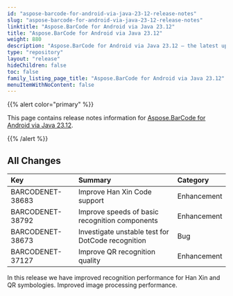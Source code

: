 ```yaml
---
id: "aspose-barcode-for-android-via-java-23-12-release-notes"
slug: "aspose-barcode-for-android-via-java-23-12-release-notes"
linktitle: "Aspose.BarCode for Android via Java 23.12"
title: "Aspose.BarCode for Android via Java 23.12"
weight: 880
description: "Aspose.BarCode for Android via Java 23.12 – the latest updates and fixes."
type: "repository"
layout: "release"
hideChildren: false
toc: false
family_listing_page_title: "Aspose.BarCode for Android via Java 23.12"
menuItemWithNoContent: false
---
```


{{% alert color="primary" %}} 

This page contains release notes information for [Aspose.BarCode for Android via Java 23.12](https://releases.aspose.com/barcode/androidjava/new-releases/aspose.barcode-for-android-via-java-23.12/).

{{% /alert %}} 
## **All Changes**

|**Key**|**Summary**|**Category**|
| :- | :- | :- |
|BARCODENET-38683| Improve Han Xin Code support                      | Enhancement  |
|BARCODENET-38792| Improve speeds of basic recognition components    | Enhancement  |
|BARCODENET-38673| Investigate unstable test for DotCode recognition | Bug          |
|BARCODENET-37127| Improve QR recognition quality                    | Enhancement  |

In this release we have improved recognition performance for Han Xin and QR symbologies.
Improved image processing performance.